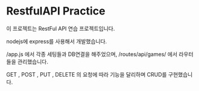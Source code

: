 # RestfulAPI Practice

이 프로젝트는 RestFul API 연습 프로젝트입니다.

nodejs에 express를 사용해서 개발했습니다.

/app.js 에서 각종 세팅들과 DB연결을 해주었으며,
/routes/api/games/ 에서 라우터들을 관리했습니다.

GET , POST , PUT , DELETE 의 요청에 따라 기능을 달리하며 CRUD를 구현했습니다.
